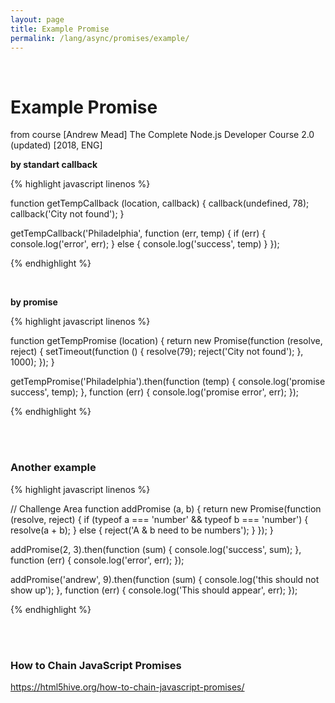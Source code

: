 ```yaml
---
layout: page
title: Example Promise
permalink: /lang/async/promises/example/
---
```


<br/>


# Example Promise

from course [Andrew Mead] The Complete Node.js Developer Course 2.0 (updated) [2018, ENG] 


**by standart callback**

{% highlight javascript linenos %}

function getTempCallback (location, callback) {
  callback(undefined, 78);
  callback('City not found');
}

getTempCallback('Philadelphia', function (err, temp) {
  if (err) {
    console.log('error', err);
  } else {
    console.log('success', temp)
  }
});

{% endhighlight %}

<br/>

**by promise**

{% highlight javascript linenos %}

function getTempPromise (location) {
  return new Promise(function (resolve, reject) {
    setTimeout(function () {
      resolve(79);
      reject('City not found');
    }, 1000);
  });
}

getTempPromise('Philadelphia').then(function (temp) {
  console.log('promise success', temp);
}, function (err) {
  console.log('promise error', err);
});

{% endhighlight %}


<br/>
<br/>

### Another example

{% highlight javascript linenos %}

// Challenge Area
function addPromise (a, b) {
  return new Promise(function (resolve, reject) {
    if (typeof a === 'number' && typeof b === 'number') {
      resolve(a + b);
    } else {
      reject('A & b need to be numbers');
    }
  });
}

addPromise(2, 3).then(function (sum) {
  console.log('success', sum);
}, function (err) {
  console.log('error', err);
});

addPromise('andrew', 9).then(function (sum) {
  console.log('this should not show up');
}, function (err) {
  console.log('This should appear', err);
});

{% endhighlight %}



<br/>
<br/>

### How to Chain JavaScript Promises
https://html5hive.org/how-to-chain-javascript-promises/
